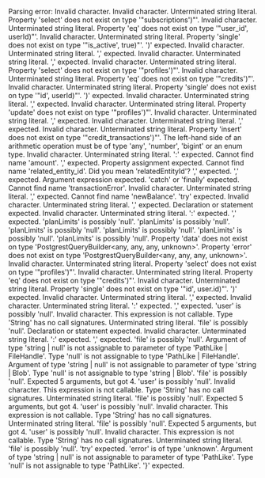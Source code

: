 Parsing error: Invalid character.
Invalid character.
Unterminated string literal.
Property 'select' does not exist on type '"subscriptions')"'.
Invalid character.
Unterminated string literal.
Property 'eq' does not exist on type '"user_id', userId)"'.
Invalid character.
Unterminated string literal.
Property 'single' does not exist on type '"is_active', true)"'.
')' expected.
Invalid character.
Unterminated string literal.
',' expected.
Invalid character.
Unterminated string literal.
',' expected.
Invalid character.
Unterminated string literal.
Property 'select' does not exist on type '"profiles')"'.
Invalid character.
Unterminated string literal.
Property 'eq' does not exist on type '"credits')"'.
Invalid character.
Unterminated string literal.
Property 'single' does not exist on type '"id', userId)"'.
')' expected.
Invalid character.
Unterminated string literal.
',' expected.
Invalid character.
Unterminated string literal.
Property 'update' does not exist on type '"profiles')"'.
Invalid character.
Unterminated string literal.
',' expected.
Invalid character.
Unterminated string literal.
',' expected.
Invalid character.
Unterminated string literal.
Property 'insert' does not exist on type '"credit_transactions')"'.
The left-hand side of an arithmetic operation must be of type 'any', 'number', 'bigint' or an enum type.
Invalid character.
Unterminated string literal.
':' expected.
Cannot find name 'amount'.
',' expected.
Property assignment expected.
Cannot find name 'related_entity_id'. Did you mean 'relatedEntityId'?
',' expected.
',' expected.
Argument expression expected.
'catch' or 'finally' expected.
Cannot find name 'transactionError'.
Invalid character.
Unterminated string literal.
',' expected.
Cannot find name 'newBalance'.
'try' expected.
Invalid character.
Unterminated string literal.
',' expected.
Declaration or statement expected.
Invalid character.
Unterminated string literal.
':' expected.
',' expected.
'planLimits' is possibly 'null'.
'planLimits' is possibly 'null'.
'planLimits' is possibly 'null'.
'planLimits' is possibly 'null'.
'planLimits' is possibly 'null'.
'planLimits' is possibly 'null'.
Property 'data' does not exist on type 'PostgrestQueryBuilder<any, any, any, unknown>'.
Property 'error' does not exist on type 'PostgrestQueryBuilder<any, any, any, unknown>'.
Invalid character.
Unterminated string literal.
Property 'select' does not exist on type '"profiles')"'.
Invalid character.
Unterminated string literal.
Property 'eq' does not exist on type '"credits')"'.
Invalid character.
Unterminated string literal.
Property 'single' does not exist on type '"id', user.id)"'.
')' expected.
Invalid character.
Unterminated string literal.
',' expected.
Invalid character.
Unterminated string literal.
':' expected.
',' expected.
'user' is possibly 'null'.
Invalid character.
This expression is not callable.
  Type 'String' has no call signatures.
Unterminated string literal.
'file' is possibly 'null'.
Declaration or statement expected.
Invalid character.
Unterminated string literal.
':' expected.
',' expected.
'file' is possibly 'null'.
Argument of type 'string | null' is not assignable to parameter of type 'PathLike | FileHandle'.
  Type 'null' is not assignable to type 'PathLike | FileHandle'.
Argument of type 'string | null' is not assignable to parameter of type 'string | Blob'.
  Type 'null' is not assignable to type 'string | Blob'.
'file' is possibly 'null'.
Expected 5 arguments, but got 4.
'user' is possibly 'null'.
Invalid character.
This expression is not callable.
  Type 'String' has no call signatures.
Unterminated string literal.
'file' is possibly 'null'.
Expected 5 arguments, but got 4.
'user' is possibly 'null'.
Invalid character.
This expression is not callable.
  Type 'String' has no call signatures.
Unterminated string literal.
'file' is possibly 'null'.
Expected 5 arguments, but got 4.
'user' is possibly 'null'.
Invalid character.
This expression is not callable.
  Type 'String' has no call signatures.
Unterminated string literal.
'file' is possibly 'null'.
'try' expected.
'error' is of type 'unknown'.
Argument of type 'string | null' is not assignable to parameter of type 'PathLike'.
  Type 'null' is not assignable to type 'PathLike'.
'}' expected.